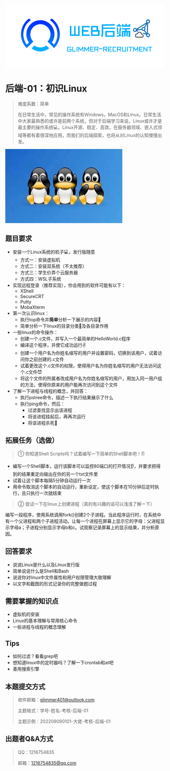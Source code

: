  ![后端.png](image/back.png)

# 后端-01：初识Linux

> 难度系数：简单
>
> 在日常生活中，常见的操作系统有Windows，MacOS和Linux。日常生活中大家最熟悉的或许是前两个系统，但对于后端学习来说，Linux或许才是最主要的操作系统💻。Linux开源、稳定、高效，在服务器领域、嵌入式领域等都有着很深地应用，而我们的后端探索，也将从对Linux的认知慢慢出发。

![1-1.jpg](image/b-1.jpg)
## 题目要求

- 安装一个Linux系统的机子💻，发行版随意
   - 方式一：安装虚拟机
   - 方式二：安装双系统（不太推荐）
   - 方式三：学生价弄个云服务器
   - 方式四：WSL子系统
- 实现远程登录（推荐实现），你会用到的软件可能有以下：
   - XShell
   - SecureCRT
   - Putty
   - MobaXterm
- 第一次认识linux：
   - 执行top命令并**简单**分析一下展示的内容🤔
   - 简单分析一下linux的目录分类📇及各目录作用
- 一些linux的命令操作：
   - 创建一个.c文件，并写入一个最简单的HelloWorld.c程序
   - 编译这个程序，并使它成功运行✌
   - 创建一个用户名为你姓名缩写的用户并设置密码，切换到该用户，试着访问你之前创建的.c文件
   - 试着更改这个.c文件的权限，使得用户名为你姓名缩写的用户无法访问这个.c文件😈
   - 将这个文件的所属者改成用户名为你姓名缩写的用户，用加入同一用户组的方法，使得你原来的用户能再次访问到这个文件
- 了解一下进程与线程的概念，并回答：
   - 执行pstree命令，描述一下执行结果展示了什么
   - 执行ping命令，然后：
      - 过滤查找显示出该进程
      - 将该进程挂起后，再再次运行
      - 将该进程杀死🔪
## 拓展任务（选做）
> ① 你知道Shell Scripts吗？试着编写一下简单的Shell脚本吧！🖺

- 编写一个Shell脚本，运行该脚本可以监控80端口的打开情况👂，并要求把得到的结果重定向输出在你的另一个txt文件里
- 试着让这个脚本每隔5分钟自动运行一次
- 用命令取消这个脚本的自动运行，重新设定，使这个脚本在10分钟后定时执行，且只执行一次就结束

> ② 尝试一下在linux上创建进程（真的有兴趣的话可以浅浅了解一下）

编写一段程序，使用系统调用fork()创建2个子进程。当此程序运行时，在系统中有一个父进程和两个子进程活动。让每一个进程在屏幕上显示它的字母：父进程显示字母a；子进程分别显示字母b和c。试观察记录屏幕上的显示结果，并分析原因。

## 回答要求

- 说说Linux是什么以及Linux发行版
- 简单说说什么是Shell和Bash
- 说说你对linux中文件属性和用户权限管理大致理解
- 以文字和截图的形式记录你的完整做题过程


## 需要掌握的知识点

- 虚拟机的安装
- Linux的基本理解与常用核心命令
- 一些进程与线程的概念理解


## Tips

- 如何过滤？看看grep吧
- 想知道linux中的定时器吗？了解一下crontab和at吧
- 善用搜索引擎


## 本题提交方式
> 收件邮箱：glimmer401@outlook.com
>
> 主题格式：学号-姓名-考核-后端-01
>
> 主题示例：202209090101-大佬-考核-后端-01

## 出题者Q&A方式
> QQ：1216754835
>
> 邮箱：[1216754835@qq.com](mailto:1216754835@qq.com)

